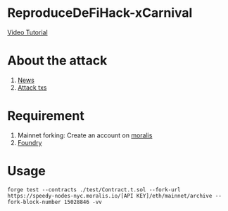 # ReproduceDeFiHack-xCarnival

[Video Tutorial](https://youtu.be/Nh768zub23I)

# About the attack
1. [News](https://twitter.com/peckshield/status/1541047171453034501)
2. [Attack txs](https://etherscan.io/txs?a=0xb7cbb4d43f1e08327a90b32a8417688c9d0b800a)

# Requirement
1. Mainnet forking: Create an account on [moralis](https://moralis.io/)
2. [Foundry](https://github.com/foundry-rs/foundry)

# Usage
```
forge test --contracts ./test/Contract.t.sol --fork-url https://speedy-nodes-nyc.moralis.io/[API KEY]/eth/mainnet/archive --fork-block-number 15028846 -vv
```
